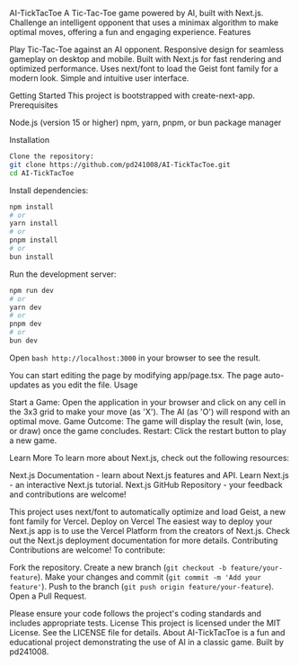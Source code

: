 AI-TickTacToe
A Tic-Tac-Toe game powered by AI, built with Next.js. Challenge an intelligent opponent that uses a minimax algorithm to make optimal moves, offering a fun and engaging experience.
Features

Play Tic-Tac-Toe against an AI opponent.
Responsive design for seamless gameplay on desktop and mobile.
Built with Next.js for fast rendering and optimized performance.
Uses next/font to load the Geist font family for a modern look.
Simple and intuitive user interface.

Getting Started
This project is bootstrapped with create-next-app.
Prerequisites

Node.js (version 15 or higher)
npm, yarn, pnpm, or bun package manager

Installation
```bash
Clone the repository:
git clone https://github.com/pd241008/AI-TickTacToe.git
cd AI-TickTacToe
```


Install dependencies:
```bash
npm install
# or
yarn install
# or
pnpm install
# or
bun install
```


Run the development server:
```bash
npm run dev
# or
yarn dev
# or
pnpm dev
# or
bun dev
```

Open ```bash http://localhost:3000``` in your browser to see the result.


You can start editing the page by modifying app/page.tsx. The page auto-updates as you edit the file.
Usage

Start a Game: Open the application in your browser and click on any cell in the 3x3 grid to make your move (as 'X'). The AI (as 'O') will respond with an optimal move.
Game Outcome: The game will display the result (win, lose, or draw) once the game concludes.
Restart: Click the restart button to play a new game.

Learn More
To learn more about Next.js, check out the following resources:

Next.js Documentation - learn about Next.js features and API.
Learn Next.js - an interactive Next.js tutorial.
Next.js GitHub Repository - your feedback and contributions are welcome!

This project uses next/font to automatically optimize and load Geist, a new font family for Vercel.
Deploy on Vercel
The easiest way to deploy your Next.js app is to use the Vercel Platform from the creators of Next.js.
Check out the Next.js deployment documentation for more details.
Contributing
Contributions are welcome! To contribute:

Fork the repository.
Create a new branch (```git checkout -b feature/your-feature```).
Make your changes and commit (```git commit -m 'Add your feature'```).
Push to the branch (```git push origin feature/your-feature```).
Open a Pull Request.

Please ensure your code follows the project's coding standards and includes appropriate tests.
License
This project is licensed under the MIT License. See the LICENSE file for details.
About
AI-TickTacToe is a fun and educational project demonstrating the use of AI in a classic game. Built by pd241008.
